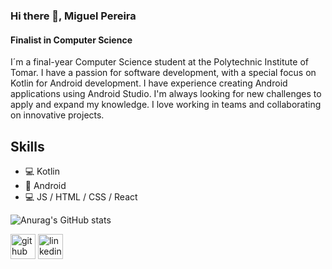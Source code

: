 ### Hi there 👋, Miguel Pereira
#### Finalist in Computer Science
I´m a final-year Computer Science student at the Polytechnic Institute of Tomar. I have a passion for software development, with a special focus on Kotlin for Android development. I have experience creating Android applications using Android Studio. I'm always looking for new challenges to apply and expand my knowledge. I love working in teams and collaborating on innovative projects.


## Skills 

* 💻 Kotlin
* 📱 Android
* 💻 JS / HTML / CSS / React

![Anurag's GitHub stats](https://github-readme-stats.vercel.app/api?username=MiguelPereiraTrab&show_icons=true&theme=dark)



[<img src='https://cdn.jsdelivr.net/npm/simple-icons@3.0.1/icons/github.svg' alt='github' height='40'>](https://github.com/MiguelPereiraTrab)  [<img src='https://cdn.jsdelivr.net/npm/simple-icons@3.0.1/icons/linkedin.svg' alt='linkedin' height='40'>](https://www.linkedin.com/in/https://www.linkedin.com/in/miguel-pereira-1b7867262/overlay/about-this-profile//)  


